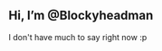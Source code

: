## Hi, I’m @Blockyheadman
I don't have much to say right now :p

<!---
Blockyheadman/Blockyheadman is a ✨ special ✨ repository because its `README.md` (this file) appears on your GitHub profile.
You can click the Preview link to take a look at your changes.
--->
